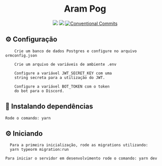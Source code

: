 <h1 align="center">Aram Pog</h1>

<p align="center">
  <a href="./CONTRIBUTING.md"><img src="https://img.shields.io/badge/PRs-welcome-brightgreen.svg?style=flat" /></a>
  <a href="https://github.com/Thream/socketio-jwt/actions/workflows/build.yml"><img src="https://github.com/Thream/socketio-jwt/actions/workflows/build.yml/badge.svg?branch=develop" /></a>
  <a href="https://conventionalcommits.org"><img src="https://img.shields.io/badge/Conventional%20Commits-1.0.0-yellow.svg" alt="Conventional Commits" /></a>
</p>

## ⚙️ Configuração
```
    Crie um banco de dados Postgres e configure no arquivo ormconfig.json
```
```
    Crie um arquivo de variáveis de ambiente .env
```
```
    Configure a variável JWT_SECRET_KEY com uma 
    string secreta para a utilização do JWT.
```
```
    Configure a variável BOT_TOKEN com o token
    do bot para o Discord.
```

## 💾 Instalando dependências

```
Rode o comando: yarn
```

## ⚙️ Iniciando
```
  Para a primeira inicialização, rode as migrations utilizando:
  yarn typeorm migration:run
```
```
Para iniciar o servidor em desenvolvimento rode o comando: yarn dev
```